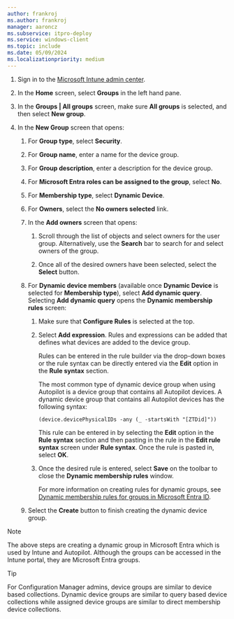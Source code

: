 ```yaml
---
author: frankroj
ms.author: frankroj
manager: aaroncz
ms.subservice: itpro-deploy
ms.service: windows-client
ms.topic: include
ms.date: 05/09/2024
ms.localizationpriority: medium
---
```


<!-- This file is shared by the following articles:

tutorial/pre-provisioning/azure-ad-join-device-group.md
tutorial/pre-provisioning/hybrid-azure-ad-join-device-group.md
tutorial/self-deploying/self-deploying-device-group.md
tutorial/user-driven/azure-ad-join-device-group.md
tutorial/user-driven/hybrid-azure-ad-join-device-group.md
device-preparation/tutorial/user-driven/entra-join-automatic-enrollment.md

Headings are driven by article context. -->

1. Sign in to the [Microsoft Intune admin center](https://go.microsoft.com/fwlink/?linkid=2109431).

1. In the **Home** screen, select **Groups** in the left hand pane.

1. In the **Groups | All groups** screen, make sure **All groups** is selected, and then select **New group**.

1. In the **New Group** screen that opens:

    1. For **Group type**, select **Security**.

    1. For **Group name**, enter a name for the device group.

    1. For **Group description**, enter a description for the device group.

    1. For **Microsoft Entra roles can be assigned to the group**, select **No**.

    1. For **Membership type**, select **Dynamic Device**.

    1. For **Owners**, select the **No owners selected** link.

    1. In the **Add owners** screen that opens:

       1. Scroll through the list of objects and select owners for the user group. Alternatively, use the **Search** bar to search for and select owners of the group.

       1. Once all of the desired owners have been selected, select the **Select** button.

    1. For **Dynamic device members** (available once **Dynamic Device** is selected for **Membership type**), select **Add dynamic query**. Selecting **Add dynamic query** opens the **Dynamic membership rules** screen:

        1. Make sure that **Configure Rules** is selected at the top.

        1. Select **Add expression**. Rules and expressions can be added that defines what devices are added to the device group.

            Rules can be entered in the rule builder via the drop-down boxes or the rule syntax can be directly entered via the **Edit** option in the **Rule syntax** section.

            The most common type of dynamic device group when using Autopilot is a device group that contains all Autopilot devices. A dynamic device group that contains all Autopilot devices has the following syntax:

            `(device.devicePhysicalIDs -any (_ -startsWith "[ZTDid]"))`

            This rule can be entered in by selecting the **Edit** option in the **Rule syntax** section and then pasting in the rule in the **Edit rule syntax** screen under **Rule syntax**. Once the rule is pasted in, select **OK**.

        1. Once the desired rule is entered, select **Save** on the toolbar to close the **Dynamic membership rules** window.

            For more information on creating rules for dynamic groups, see [Dynamic membership rules for groups in Microsoft Entra ID](/azure/active-directory/enterprise-users/groups-dynamic-membership).

    1. Select the **Create** button to finish creating the dynamic device group.

> [!NOTE]
>
> The above steps are creating a dynamic group in Microsoft Entra which is used by Intune and Autopilot. Although the groups can be accessed in the Intune portal, they are Microsoft Entra groups.

> [!TIP]
>
> For Configuration Manager admins, device groups are similar to device based collections. Dynamic device groups are similar to query based device collections while assigned device groups are similar to direct membership device collections.
